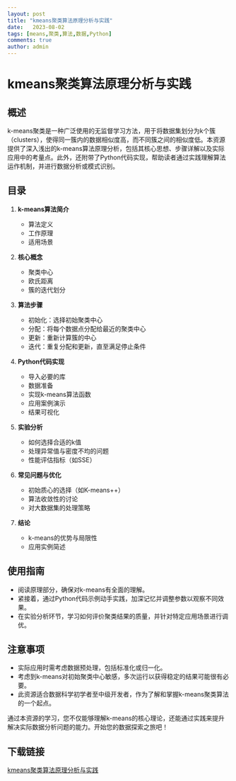 ```yaml
---
layout: post
title: "kmeans聚类算法原理分析与实践"
date:   2023-08-02
tags: [means,聚类,算法,数据,Python]
comments: true
author: admin
---
```

# kmeans聚类算法原理分析与实践

## 概述
k-means聚类是一种广泛使用的无监督学习方法，用于将数据集划分为k个簇（clusters），使得同一簇内的数据相似度高，而不同簇之间的相似度低。本资源提供了深入浅出的k-means算法原理分析，包括其核心思想、步骤详解以及实际应用中的考量点。此外，还附带了Python代码实现，帮助读者通过实践理解算法运作机制，并进行数据分析或模式识别。

## 目录

1. **k-means算法简介**
   - 算法定义
   - 工作原理
   - 适用场景

2. **核心概念**
   - 聚类中心
   - 欧氏距离
   - 簇的迭代划分

3. **算法步骤**
   - 初始化：选择初始聚类中心
   - 分配：将每个数据点分配给最近的聚类中心
   - 更新：重新计算簇的中心
   - 迭代：重复分配和更新，直至满足停止条件

4. **Python代码实现**
   - 导入必要的库
   - 数据准备
   - 实现k-means算法函数
   - 应用案例演示
   - 结果可视化

5. **实验分析**
   - 如何选择合适的k值
   - 处理异常值与密度不均的问题
   - 性能评估指标（如SSE）

6. **常见问题与优化**
   - 初始质心的选择（如K-means++）
   - 算法收敛性的讨论
   - 对大数据集的处理策略

7. **结论**
   - k-means的优势与局限性
   - 应用实例简述

## 使用指南
- 阅读原理部分，确保对k-means有全面的理解。
- 紧接着，通过Python代码示例动手实践，加深记忆并调整参数以观察不同效果。
- 在实验分析环节，学习如何评价聚类结果的质量，并针对特定应用场景进行调优。

## 注意事项
- 实际应用时需考虑数据预处理，包括标准化或归一化。
- 考虑到k-means对初始聚类中心敏感，多次运行以获得稳定的结果可能很有必要。
- 此资源适合数据科学初学者至中级开发者，作为了解和掌握k-means聚类算法的一个起点。

通过本资源的学习，您不仅能够理解k-means的核心理论，还能通过实践来提升解决实际数据分析问题的能力。开始您的数据探索之旅吧！

## 下载链接

[kmeans聚类算法原理分析与实践](https://pan.quark.cn/s/706957bdd1c8)